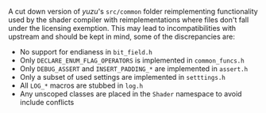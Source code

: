 A cut down version of *yuzu*'s `src/common` folder reimplementing functionality used by the shader compiler with reimplementations where files don't fall under the licensing exemption. This may lead to incompatibilities with upstream and should be kept in mind, some of the discrepancies are:
* No support for endianess in `bit_field.h`
* Only `DECLARE_ENUM_FLAG_OPERATORS` is implemented in `common_funcs.h`
* Only `DEBUG_ASSERT` and `INSERT_PADDING_*` are implemented in `assert.h`
* Only a subset of used settings are implemented in `setttings.h`
* All `LOG_*` macros are stubbed in `log.h`
* Any unscoped classes are placed in the `Shader` namespace to avoid include conflicts

